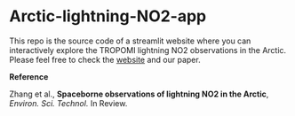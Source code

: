 # Arctic-lightning-NO2-app

This repo is the source code of a streamlit website where you can interactively explore the TROPOMI lightning NO2 observations in the Arctic. Please feel free to check the [website](https://arctic-lightning-no2.streamlit.app/) and our paper.

**Reference**

Zhang et al., **Spaceborne observations of lightning NO2 in the Arctic**, *Environ. Sci. Technol.* In Review.

